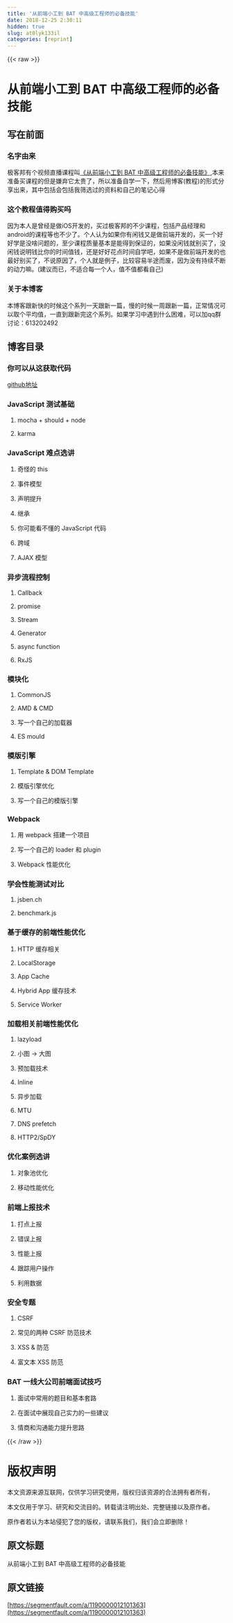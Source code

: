 ```yaml
---
title: '从前端小工到 BAT 中高级工程师的必备技能' 
date: 2018-12-25 2:30:11
hidden: true
slug: at0lyk133il
categories: [reprint]
---
```


{{< raw >}}

                    
<h1 id="articleHeader0">从前端小工到 BAT 中高级工程师的必备技能</h1>
<h2 id="articleHeader1">写在前面</h2>
<h3 id="articleHeader2">名字由来</h3>
<p>极客邦有个视频直播课程叫<a href="http://www.stuq.org/course/1194" rel="nofollow noreferrer" target="_blank">《从前端小工到 BAT 中高级工程师的必备技能》</a>,本来准备买课程的但是嫌弃它太贵了，所以准备自学一下，然后用博客(教程)的形式分享出来，其中包括会包括我筛选过的资料和自己的笔记心得</p>
<h3 id="articleHeader3">这个教程值得购买吗</h3>
<p>因为本人是曾经是做iOS开发的，买过极客邦的不少课程，包括产品经理和android的课程等也不少了。个人认为如果你有闲钱又是做前端开发的，买一个好好学是没啥问题的，至少课程质量基本是能得到保证的，如果没闲钱就别买了，没闲钱说明钱比你的时间值钱，还是好好花点时间自学吧，如果不是做前端开发的也最好别买了，不说原因了，个人就是例子，比较容易半途而废，因为没有持续不断的动力嘛。(建议而已，不适合每一个人，值不值都看自己)</p>
<h3 id="articleHeader4">关于本博客</h3>
<p>本博客跟新快的时候这个系列一天跟新一篇，慢的时候一周跟新一篇，正常情况可以取个平均值，一直到跟新完这个系列。如果学习中遇到什么困难，可以加qq群讨论：613202492</p>
<h2 id="articleHeader5">博客目录</h2>
<h3 id="articleHeader6">你可以从这获取代码</h3>
<p><a href="https://github.com/hekui-github/xiaobai_to_bat" rel="nofollow noreferrer" target="_blank">github地址</a></p>
<h3 id="articleHeader7">JavaScript 测试基础</h3>
<ol>
<li><p>mocha + should + node</p></li>
<li><p>karma</p></li>
</ol>
<h3 id="articleHeader8">JavaScript 难点选讲</h3>
<ol>
<li><p>奇怪的 this</p></li>
<li><p>事件模型</p></li>
<li><p>声明提升</p></li>
<li><p>继承</p></li>
<li><p>你可能看不懂的 JavaScript 代码</p></li>
<li><p>跨域</p></li>
<li><p>AJAX 模型</p></li>
</ol>
<h3 id="articleHeader9">异步流程控制</h3>
<ol>
<li><p>Callback</p></li>
<li><p>promise</p></li>
<li><p>Stream</p></li>
<li><p>Generator</p></li>
<li><p>async function</p></li>
<li><p>RxJS</p></li>
</ol>
<h3 id="articleHeader10">模块化</h3>
<ol>
<li><p>CommonJS</p></li>
<li><p>AMD &amp; CMD</p></li>
<li><p>写一个自己的加载器</p></li>
<li><p>ES mould</p></li>
</ol>
<h3 id="articleHeader11">模版引擎</h3>
<ol>
<li><p>Template &amp; DOM Template</p></li>
<li><p>模版引擎优化</p></li>
<li><p>写一个自己的模版引擎</p></li>
</ol>
<h3 id="articleHeader12">Webpack</h3>
<ol>
<li><p>用 webpack 搭建一个项目</p></li>
<li><p>写一个自己的 loader 和 plugin</p></li>
<li><p>Webpack 性能优化</p></li>
</ol>
<h3 id="articleHeader13">学会性能测试对比</h3>
<ol>
<li><p>jsben.ch</p></li>
<li><p>benchmark.js</p></li>
</ol>
<h3 id="articleHeader14">基于缓存的前端性能优化</h3>
<ol>
<li><p>HTTP 缓存相关</p></li>
<li><p>LocalStorage</p></li>
<li><p>App Cache</p></li>
<li><p>Hybrid App 缓存技术</p></li>
<li><p>Service Worker</p></li>
</ol>
<h3 id="articleHeader15">加载相关前端性能优化</h3>
<ol>
<li><p>lazyload</p></li>
<li><p>小图 -&gt; 大图</p></li>
<li><p>预加载技术</p></li>
<li><p>Inline</p></li>
<li><p>异步加载</p></li>
<li><p>MTU</p></li>
<li><p>DNS prefetch</p></li>
<li><p>HTTP2/SpDY</p></li>
</ol>
<h3 id="articleHeader16">优化案例选讲</h3>
<ol>
<li><p>对象池优化</p></li>
<li><p>移动性能优化</p></li>
</ol>
<h3 id="articleHeader17">前端上报技术</h3>
<ol>
<li><p>打点上报</p></li>
<li><p>错误上报</p></li>
<li><p>性能上报</p></li>
<li><p>跟踪用户操作</p></li>
<li><p>利用数据</p></li>
</ol>
<h3 id="articleHeader18">安全专题</h3>
<ol>
<li><p>CSRF</p></li>
<li><p>常见的两种 CSRF 防范技术</p></li>
<li><p>XSS &amp; 防范</p></li>
<li><p>富文本 XSS 防范</p></li>
</ol>
<h3 id="articleHeader19">BAT 一线大公司前端面试技巧</h3>
<ol>
<li><p>面试中常用的题目和基本套路</p></li>
<li><p>在面试中展现自己实力的一些建议</p></li>
<li><p>情商和沟通能力提升思路</p></li>
</ol>

                
{{< /raw >}}

# 版权声明
本文资源来源互联网，仅供学习研究使用，版权归该资源的合法拥有者所有，

本文仅用于学习、研究和交流目的。转载请注明出处、完整链接以及原作者。

原作者若认为本站侵犯了您的版权，请联系我们，我们会立即删除！

## 原文标题
从前端小工到 BAT 中高级工程师的必备技能

## 原文链接
[https://segmentfault.com/a/1190000012101363](https://segmentfault.com/a/1190000012101363)

